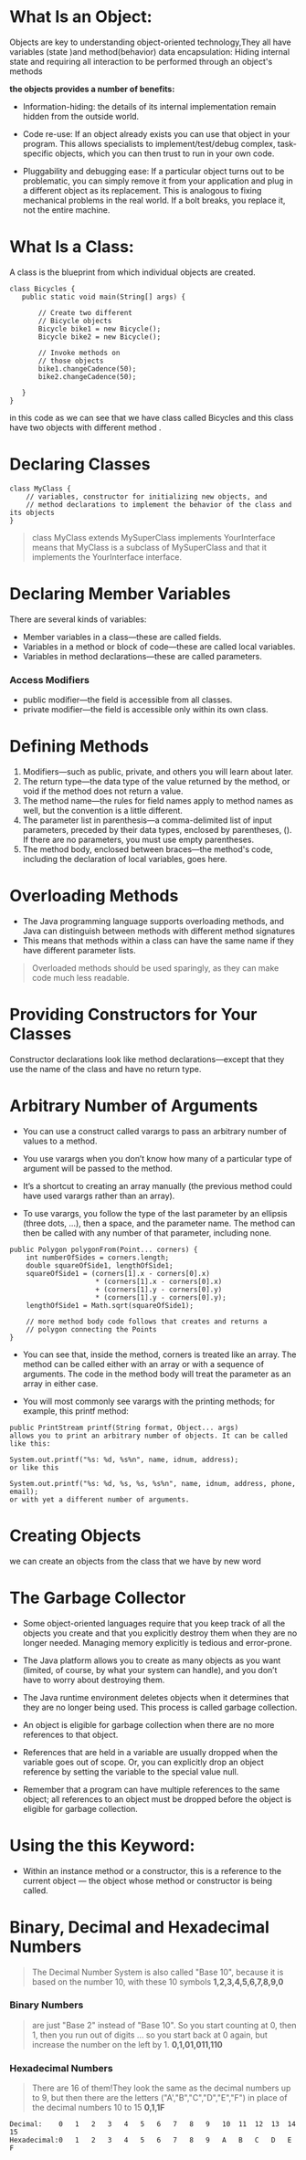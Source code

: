 # What Is an Object:
Objects are key to understanding object-oriented technology,They all have variables (state )and method(behavior) 
data encapsulation: Hiding internal state and requiring all interaction to be performed through an object's methods

**the  objects provides a number of benefits:**


* Information-hiding: the details of its internal implementation remain hidden from the outside world.

* Code re-use: If an object already exists you can use that object in your program. This allows specialists to implement/test/debug complex, task-specific objects, which you can then trust to run in your own code.

* Pluggability and debugging ease: If a particular object turns out to be problematic, you can simply remove it from your application and plug in a different object as its replacement. This is analogous to fixing mechanical problems in the real world. If a bolt breaks, you replace it, not the entire machine.

# What Is a Class:
 A class is the blueprint from which individual objects are created.
 ```
 class Bicycles {
    public static void main(String[] args) {

        // Create two different 
        // Bicycle objects
        Bicycle bike1 = new Bicycle();
        Bicycle bike2 = new Bicycle();

        // Invoke methods on 
        // those objects
        bike1.changeCadence(50);
        bike2.changeCadence(50);
       
    }
}
```
in this code as we can see that we have class called Bicycles
and this class have two objects with different method .

# Declaring Classes
```
class MyClass {
    // variables, constructor for initializing new objects, and 
    // method declarations to implement the behavior of the class and its objects
}
```
>class MyClass extends MySuperClass implements YourInterface
means that MyClass is a subclass of MySuperClass and that it implements the YourInterface interface.

# Declaring Member Variables

There are several kinds of variables:

* Member variables in a class—these are called fields.
* Variables in a method or block of code—these are called local variables.
* Variables in method declarations—these are called parameters.

### Access Modifiers
* public modifier—the field is accessible from all classes.
* private modifier—the field is accessible only within its own class.

# Defining Methods

1. Modifiers—such as public, private, and others you will learn about later.
2. The return type—the data type of the value returned by the method, or void if the method does not return a value.
3. The method name—the rules for field names apply to method names as well, but the convention is a little different.
4. The parameter list in parenthesis—a comma-delimited list of input parameters, preceded by their data types, enclosed by parentheses, (). If there are no parameters, you must use empty parentheses.
5. The method body, enclosed between braces—the method's code, including the declaration of local variables, goes here.

# Overloading Methods
* The Java programming language supports overloading methods, and Java can distinguish between methods with different method signatures
* This means that methods within a class can have the same name if they have different parameter lists.
> Overloaded methods should be used sparingly, as they can make code much less readable.
# Providing Constructors for Your Classes
 Constructor declarations look like method declarations—except that they use the name of the class and have no return type. 


# Arbitrary Number of Arguments
* You can use a construct called varargs to pass an arbitrary number of values to a method.
* You use varargs when you don’t know how many of a particular type of argument will be passed to the method.
* It’s a shortcut to creating an array manually (the previous method could have used varargs rather than an array).

* To use varargs, you follow the type of the last parameter by an ellipsis (three dots, …), then a space, and the parameter name. The method can then be called with any number of that parameter, including none.

```
public Polygon polygonFrom(Point... corners) {
    int numberOfSides = corners.length;
    double squareOfSide1, lengthOfSide1;
    squareOfSide1 = (corners[1].x - corners[0].x)
                     * (corners[1].x - corners[0].x) 
                     + (corners[1].y - corners[0].y)
                     * (corners[1].y - corners[0].y);
    lengthOfSide1 = Math.sqrt(squareOfSide1);

    // more method body code follows that creates and returns a 
    // polygon connecting the Points
}
```

* You can see that, inside the method, corners is treated like an array. The method can be called either with an array or with a sequence of arguments. The code in the method body will treat the parameter as an array in either case.

* You will most commonly see varargs with the printing methods; for example, this printf method:

```
public PrintStream printf(String format, Object... args)
allows you to print an arbitrary number of objects. It can be called like this:

System.out.printf("%s: %d, %s%n", name, idnum, address);
or like this

System.out.printf("%s: %d, %s, %s, %s%n", name, idnum, address, phone, email);
or with yet a different number of arguments.
```

# Creating Objects

we can create an objects from the class that we have by new word

# The Garbage Collector
* Some object-oriented languages require that you keep track of all the objects you create and that you explicitly destroy them when they are no longer needed. Managing memory explicitly is tedious and error-prone.
* The Java platform allows you to create as many objects as you want (limited, of course, by what your system can handle), and you don’t have to worry about destroying them.
* The Java runtime environment deletes objects when it determines that they are no longer being used. This process is called garbage collection.

* An object is eligible for garbage collection when there are no more references to that object.
* References that are held in a variable are usually dropped when the variable goes out of scope. Or, you can explicitly drop an object reference by setting the variable to the special value null.
* Remember that a program can have multiple references to the same object; all references to an object must be dropped before the object is eligible for garbage collection.

# Using the this Keyword:
* Within an instance method or a constructor, this is a reference to the current object — the object whose method or constructor is being called.

# Binary, Decimal and Hexadecimal Numbers
> The Decimal Number System is also called "Base 10", because it is based on the number 10, with these 10 symbols **1,2,3,4,5,6,7,8,9,0**
### Binary Numbers
> are just "Base 2" instead of "Base 10". So you start counting at 0, then 1, then you run out of digits ... so you start back at 0 again, but increase the number on the left by 1. **0,1,01,011,110**
### Hexadecimal Numbers
>There are 16 of them!They look the same as the decimal numbers up to 9, but then there are the letters ("A',"B","C","D","E","F") in place of the decimal numbers 10 to 15 **0,1,1F**

```
Decimal:	0	1	2	3	4	5	6	7	8	9	10	11	12	13	14	15
Hexadecimal:0	1	2	3	4	5	6	7	8	9	A	B	C	D	E	F

```






